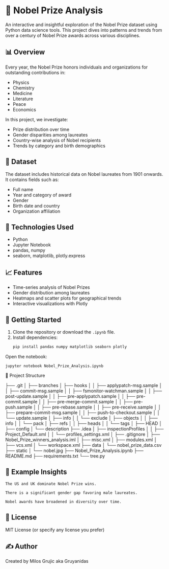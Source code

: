 # 🏅 Nobel Prize Analysis

An interactive and insightful exploration of the Nobel Prize dataset using Python data science tools. This project dives into patterns and trends from over a century of Nobel Prize awards across various disciplines.

## 📊 Overview

Every year, the Nobel Prize honors individuals and organizations for outstanding contributions in:
- Physics
- Chemistry
- Medicine
- Literature
- Peace
- Economics

In this project, we investigate:
- Prize distribution over time
- Gender disparities among laureates
- Country-wise analysis of Nobel recipients
- Trends by category and birth demographics

## 📁 Dataset

The dataset includes historical data on Nobel laureates from 1901 onwards. It contains fields such as:
- Full name
- Year and category of award
- Gender
- Birth date and country
- Organization affiliation


## 🔧 Technologies Used

- Python
- Jupyter Notebook
- pandas, numpy
- seaborn, matplotlib, plotly.express

## 📈 Features

- Time-series analysis of Nobel Prizes
- Gender distribution among laureates
- Heatmaps and scatter plots for geographical trends
- Interactive visualizations with Plotly

## 🏁 Getting Started

1. Clone the repository or download the `.ipynb` file.
2. Install dependencies:
   ```bash
   pip install pandas numpy matplotlib seaborn plotly

Open the notebook:

    jupyter notebook Nobel_Prize_Analysis.ipynb

📂 Project Structure

├── .git
│   ├── branches
│   ├── hooks
│   │   ├── applypatch-msg.sample
│   │   ├── commit-msg.sample
│   │   ├── fsmonitor-watchman.sample
│   │   ├── post-update.sample
│   │   ├── pre-applypatch.sample
│   │   ├── pre-commit.sample
│   │   ├── pre-merge-commit.sample
│   │   ├── pre-push.sample
│   │   ├── pre-rebase.sample
│   │   ├── pre-receive.sample
│   │   ├── prepare-commit-msg.sample
│   │   ├── push-to-checkout.sample
│   │   └── update.sample
│   ├── info
│   │   └── exclude
│   ├── objects
│   │   ├── info
│   │   └── pack
│   ├── refs
│   │   ├── heads
│   │   └── tags
│   ├── HEAD
│   ├── config
│   └── description
├── .idea
│   ├── inspectionProfiles
│   │   ├── Project_Default.xml
│   │   └── profiles_settings.xml
│   ├── .gitignore
│   ├── Nobel_Prize_winners_analysis.iml
│   ├── misc.xml
│   ├── modules.xml
│   ├── vcs.xml
│   └── workspace.xml
├── data
│   └── nobel_prize_data.csv
├── static
│   └── nobel.jpg
├── Nobel_Prize_Analysis.ipynb
├── README.md
├── requirements.txt
└── tree.py

## 📌 Example Insights

    The US and UK dominate Nobel Prize wins.

    There is a significant gender gap favoring male laureates.

    Nobel awards have broadened in diversity over time.

## 📃 License

MIT License (or specify any license you prefer)
## ✍️ Author

Created by Milos Grujic aka Gruyanidas
